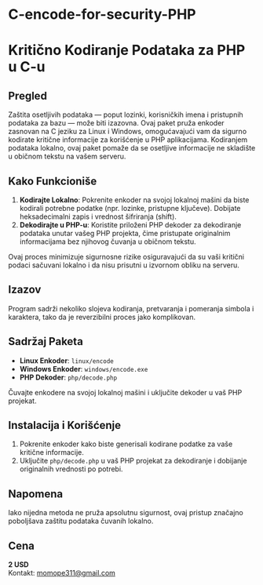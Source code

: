 # C-encode-for-security-PHP

# Kritično Kodiranje Podataka za PHP u C-u

## Pregled

Zaštita osetljivih podataka — poput lozinki, korisničkih imena i pristupnih podataka za bazu — može biti izazovna. Ovaj paket pruža enkoder zasnovan na C jeziku za Linux i Windows, omogućavajući vam da sigurno kodirate kritične informacije za korišćenje u PHP aplikacijama. Kodiranjem podataka lokalno, ovaj paket pomaže da se osetljive informacije ne skladište u običnom tekstu na vašem serveru.

## Kako Funkcioniše

1. **Kodirajte Lokalno**: Pokrenite enkoder na svojoj lokalnoj mašini da biste kodirali potrebne podatke (npr. lozinke, pristupne ključeve). Dobijate heksadecimalni zapis i vrednost šifriranja (shift).
2. **Dekodirajte u PHP-u**: Koristite priloženi PHP dekoder za dekodiranje podataka unutar vašeg PHP projekta, čime pristupate originalnim informacijama bez njihovog čuvanja u običnom tekstu.

Ovaj proces minimizuje sigurnosne rizike osiguravajući da su vaši kritični podaci sačuvani lokalno i da nisu prisutni u izvornom obliku na serveru.

## Izazov

Program sadrži nekoliko slojeva kodiranja, pretvaranja i pomeranja simbola i karaktera, tako da je reverzibilni proces jako komplikovan.

## Sadržaj Paketa

- **Linux Enkoder**: `linux/encode`
- **Windows Enkoder**: `windows/encode.exe`
- **PHP Dekoder**: `php/decode.php`

Čuvajte enkodere na svojoj lokalnoj mašini i uključite dekoder u vaš PHP projekat.

## Instalacija i Korišćenje

1. Pokrenite enkoder kako biste generisali kodirane podatke za vaše kritične informacije.
2. Uključite `php/decode.php` u vaš PHP projekat za dekodiranje i dobijanje originalnih vrednosti po potrebi.

## Napomena

Iako nijedna metoda ne pruža apsolutnu sigurnost, ovaj pristup značajno poboljšava zaštitu podataka čuvanih lokalno.

## Cena

**2 USD**  
Kontakt: momope311@gmail.com
